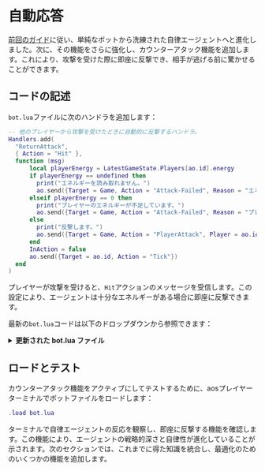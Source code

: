 # 自動応答

[前回のガイド](decisions)に従い、単純なボットから洗練された自律エージェントへと進化しました。次に、その機能をさらに強化し、カウンターアタック機能を追加します。これにより、攻撃を受けた際に即座に反撃でき、相手が逃げる前に驚かせることができます。

## コードの記述

`bot.lua`ファイルに次のハンドラを追加します：

```lua
-- 他のプレイヤーから攻撃を受けたときに自動的に反撃するハンドラ。
Handlers.add(
  "ReturnAttack",
  { Action = "Hit" },
  function (msg)
      local playerEnergy = LatestGameState.Players[ao.id].energy
      if playerEnergy == undefined then
        print("エネルギーを読み取れません。")
        ao.send({Target = Game, Action = "Attack-Failed", Reason = "エネルギーを読み取れません。"})
      elseif playerEnergy == 0 then
        print("プレイヤーのエネルギーが不足しています。")
        ao.send({Target = Game, Action = "Attack-Failed", Reason = "プレイヤーのエネルギーがありません。"})
      else
        print("反撃します。")
        ao.send({Target = Game, Action = "PlayerAttack", Player = ao.id, AttackEnergy = tostring(playerEnergy)})
      end
      InAction = false
      ao.send({Target = ao.id, Action = "Tick"})
  end
)
```

プレイヤーが攻撃を受けると、`Hit`アクションのメッセージを受信します。この設定により、エージェントは十分なエネルギーがある場合に即座に反撃できます。

最新の`bot.lua`コードは以下のドロップダウンから参照できます：

<details>
  <summary><strong>更新された bot.lua ファイル</strong></summary>

```lua
LatestGameState = LatestGameState or nil

function inRange(x1, y1, x2, y2, range)
  return math.abs(x1 - x2) <= range and math.abs(y1 - y2) <= range
end

function decideNextAction()
  local player = LatestGameState.Players[ao.id]
  local targetInRange = false

  for target, state in pairs(LatestGameState.Players) do
    if target ~= ao.id and inRange(player.x, player.y, state.x, state.y, 1) then
        targetInRange = true
        break
    end
  end

  if player.energy > 5 and targetInRange then
    print("プレイヤーが範囲内にいます。攻撃します。")
    ao.send({Target = Game, Action = "PlayerAttack", Player = ao.id, AttackEnergy = tostring(player.energy)})
  else
    print("範囲内にプレイヤーがいないか、エネルギーが不足しています。ランダムに移動します。")
    local directionMap = {"Up", "Down", "Left", "Right", "UpRight", "UpLeft", "DownRight", "DownLeft"}
    local randomIndex = math.random(#directionMap)
    ao.send({Target = Game, Action = "PlayerMove", Player = ao.id, Direction = directionMap[randomIndex]})
  end
end

Handlers.add(
  "HandleAnnouncements",
  { Action =  "Announcement" },
  function (msg)
    ao.send({Target = Game, Action = "GetGameState"})
    print(msg.Event .. ": " .. msg.Data)
  end
)

Handlers.add(
  "UpdateGameState",
  { Action =  "GameState" },
  function (msg)
    local json = require("json")
    LatestGameState = json.decode(msg.Data)
    ao.send({Target = ao.id, Action = "UpdatedGameState"})
  end
)

Handlers.add(
  "decideNextAction",
  { Action =  "UpdatedGameState" },
  function ()
    if LatestGameState.GameMode ~= "Playing" then
      return
    end
    print("次のアクションを決定しています。")
    decideNextAction()
  end
)

Handlers.add(
  "ReturnAttack",
  { Action =  "Hit" },
  function (msg)
      local playerEnergy = LatestGameState.Players[ao.id].energy
      if playerEnergy == undefined then
        print("エネルギーを読み取れません。")
        ao.send({Target = Game, Action = "Attack-Failed", Reason = "エネルギーを読み取れません。"})
      elseif playerEnergy == 0 then
        print("プレイヤーのエネルギーが不足しています。")
        ao.send({Target = Game, Action = "Attack-Failed", Reason = "プレイヤーのエネルギーがありません。"})
      else
        print("反撃します。")
        ao.send({Target = Game, Action = "PlayerAttack", Player = ao.id, AttackEnergy = tostring(playerEnergy)})
      end
      InAction = false
      ao.send({Target = ao.id, Action = "Tick"})
  end
)
```

</details>

## ロードとテスト

カウンターアタック機能をアクティブにしてテストするために、aosプレイヤーターミナルでボットファイルをロードします：

```lua
.load bot.lua
```

ターミナルで自律エージェントの反応を観察し、即座に反撃する機能を確認します。この機能により、エージェントの戦略的深さと自律性が進化していることが示されます。次のセクションでは、これまでに得た知識を統合し、最適化のためのいくつかの機能を追加します。
